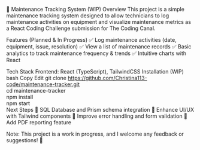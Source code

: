 🚀 Maintenance Tracking System (WIP)
Overview
This project is a simple maintenance tracking system designed to allow technicians to log maintenance activities on equipment and visualize maintenance metrics as a React Coding Challenge submission for The Coding Canal.

Features (Planned & In Progress)
✅ Log maintenance activities (date, equipment, issue, resolution)
✅ View a list of maintenance records
✅ Basic analytics to track maintenance frequency & trends
✅ Intuitive charts with React

Tech Stack
Frontend: React (TypeScript), TailwindCSS
Installation (WIP)
bash
Copy
Edit
git clone https://github.com/Christina113-code/maintenance-tracker.git  
cd maintenance-tracker  
npm install  
npm start  
Next Steps
🔹 SQL Database and Prism schema integration
🔹 Enhance UI/UX with Tailwind components
🔹 Improve error handling and form validation
🔹 Add PDF reporting feature


Note: This project is a work in progress, and I welcome any feedback or suggestions! 🚀
